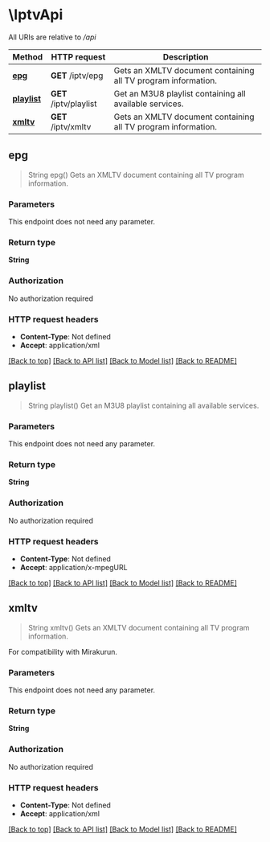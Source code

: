 # \IptvApi

All URIs are relative to */api*

Method | HTTP request | Description
------------- | ------------- | -------------
[**epg**](IptvApi.md#epg) | **GET** /iptv/epg | Gets an XMLTV document containing all TV program information.
[**playlist**](IptvApi.md#playlist) | **GET** /iptv/playlist | Get an M3U8 playlist containing all available services.
[**xmltv**](IptvApi.md#xmltv) | **GET** /iptv/xmltv | Gets an XMLTV document containing all TV program information.



## epg

> String epg()
Gets an XMLTV document containing all TV program information.

### Parameters

This endpoint does not need any parameter.

### Return type

**String**

### Authorization

No authorization required

### HTTP request headers

- **Content-Type**: Not defined
- **Accept**: application/xml

[[Back to top]](#) [[Back to API list]](../README.md#documentation-for-api-endpoints) [[Back to Model list]](../README.md#documentation-for-models) [[Back to README]](../README.md)


## playlist

> String playlist()
Get an M3U8 playlist containing all available services.

### Parameters

This endpoint does not need any parameter.

### Return type

**String**

### Authorization

No authorization required

### HTTP request headers

- **Content-Type**: Not defined
- **Accept**: application/x-mpegURL

[[Back to top]](#) [[Back to API list]](../README.md#documentation-for-api-endpoints) [[Back to Model list]](../README.md#documentation-for-models) [[Back to README]](../README.md)


## xmltv

> String xmltv()
Gets an XMLTV document containing all TV program information.

For compatibility with Mirakurun.

### Parameters

This endpoint does not need any parameter.

### Return type

**String**

### Authorization

No authorization required

### HTTP request headers

- **Content-Type**: Not defined
- **Accept**: application/xml

[[Back to top]](#) [[Back to API list]](../README.md#documentation-for-api-endpoints) [[Back to Model list]](../README.md#documentation-for-models) [[Back to README]](../README.md)

